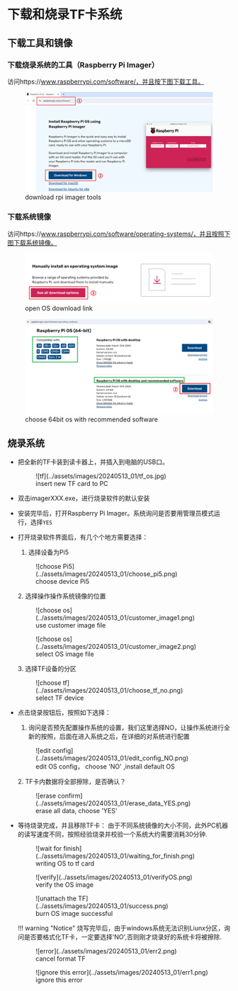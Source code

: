 # 下载和烧录TF卡系统

## 下载工具和镜像
### 下载烧录系统的工具（Raspberry Pi Imager）

访问https://www.raspberrypi.com/software/，并且按下图下载工具。
    <figure markdown>
    ![rpi_imager](../assets/images/20240513_01/051311.png)
    <figcaption>download rpi imager tools</figcaption>
    </figure>


### 下载系统镜像
访问https://www.raspberrypi.com/software/operating-systems/，并且按照下图下载系统镜像。
    <figure markdown>
    ![os_link](../assets/images/20240513_01/051312.png)
    <figcaption>open OS download link</figcaption>
    </figure>
    <figure markdown>
    ![os_link](../assets/images/20240513_01/051313.png)
    <figcaption>choose 64bit os with recommended software</figcaption>
    </figure>

## 烧录系统
* 把全新的TF卡装到读卡器上，并插入到电脑的USB口。
    <figure markdown>
    ![tf](../assets/images/20240513_01/tf_os.jpg)
    <figcaption>insert new TF card to PC</figcaption>
    </figure>
* 双击imagerXXX.exe，进行烧录软件的默认安装
* 安装完毕后，打开Raspberry Pi Imager。系统询问是否要用管理员模式运行，选择`YES`
* 打开烧录软件界面后，有几个个地方需要选择：
  1. 选择设备为Pi5
    <figure markdown>
    ![choose Pi5](../assets/images/20240513_01/choose_pi5.png)
    <figcaption>choose device Pi5</figcaption>
    </figure>
  2. 选择操作操作系统镜像的位置
    <figure markdown>
    ![choose os](../assets/images/20240513_01/customer_image1.png)
    <figcaption>use customer image file</figcaption>
    </figure>
    <figure markdown>
    ![choose os](../assets/images/20240513_01/customer_image2.png)
    <figcaption>select OS image file</figcaption>
    </figure>
  3. 选择TF设备的分区
    <figure markdown>
    ![choose tf](../assets/images/20240513_01/choose_tf_no.png)
    <figcaption>select TF device</figcaption>
    </figure>

* 点击烧录按钮后，按照如下选择：
  1. 询问是否预先配置操作系统的设置，我们这里选择NO，让操作系统进行全新的按照，后面在进入系统之后，在详细的对系统进行配置
    <figure markdown>
    ![edit config](../assets/images/20240513_01/edit_config_NO.png)
    <figcaption>edit OS config， choose 'NO' ,install default OS</figcaption>
    </figure>
  2. TF卡内数据将全部擦除，是否确认？
    <figure markdown>
    ![erase confirm](../assets/images/20240513_01/erase_data_YES.png)
    <figcaption>erase all data, choose 'YES'</figcaption>
    </figure>

* 等待烧录完成，并且移除TF卡：
  由于不同系统镜像的大小不同，此外PC机器的读写速度不同，按照经验烧录并校验一个系统大约需要消耗30分钟.
    <figure markdown>
    ![wait for finish](../assets/images/20240513_01/waiting_for_finish.png)
    <figcaption>writing OS to tf card</figcaption>
    </figure>
    <figure markdown>
    ![verify](../assets/images/20240513_01/verifyOS.png)
    <figcaption>verify the OS image</figcaption>
    </figure>
    <figure markdown>
    ![unattach the TF](../assets/images/20240513_01/success.png)
    <figcaption>burn OS image successful</figcaption>
    </figure>

    !!! warning "Notice"
        烧写完毕后，由于windows系统无法识别Liunx分区，询问是否要格式化TF卡，一定要选择'NO',否则刚才烧录好的系统卡将被擦除.

    <figure markdown>
    ![error](../assets/images/20240513_01/err2.png)
    <figcaption>cancel format TF</figcaption>
    </figure>

    <figure markdown>
    ![ignore this error](../assets/images/20240513_01/err1.png)
    <figcaption>ignore this error</figcaption>
    </figure>
